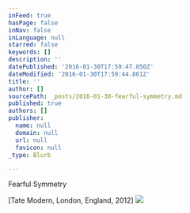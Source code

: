 ```yaml
---
inFeed: true
hasPage: false
inNav: false
inLanguage: null
starred: false
keywords: []
description: ''
datePublished: '2016-01-30T17:59:47.050Z'
dateModified: '2016-01-30T17:59:44.861Z'
title: ''
author: []
sourcePath: _posts/2016-01-30-fearful-symmetry.md
published: true
authors: []
publisher:
  name: null
  domain: null
  url: null
  favicon: null
_type: Blurb

---
```

Fearful Symmetry 

\[Tate Modern, London, England, 2012\]
![](https://the-grid-user-content.s3-us-west-2.amazonaws.com/3417ca9b-d3b0-4c31-9e87-d0cfe8fb9700.jpg)